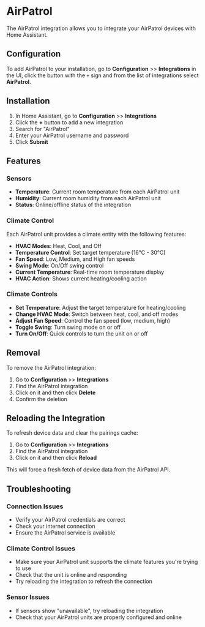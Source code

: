 # AirPatrol

The AirPatrol integration allows you to integrate your AirPatrol devices with Home Assistant.

## Configuration

To add AirPatrol to your installation, go to **Configuration** >> **Integrations** in the UI, click the button with the `+` sign and from the list of integrations select **AirPatrol**.

## Installation

1. In Home Assistant, go to **Configuration** >> **Integrations**
2. Click the **+** button to add a new integration
3. Search for "AirPatrol"
4. Enter your AirPatrol username and password
5. Click **Submit**

## Features

### Sensors
- **Temperature**: Current room temperature from each AirPatrol unit
- **Humidity**: Current room humidity from each AirPatrol unit
- **Status**: Online/offline status of the integration

### Climate Control
Each AirPatrol unit provides a climate entity with the following features:
- **HVAC Modes**: Heat, Cool, and Off
- **Temperature Control**: Set target temperature (16°C - 30°C)
- **Fan Speed**: Low, Medium, and High fan speeds
- **Swing Mode**: On/Off swing control
- **Current Temperature**: Real-time room temperature display
- **HVAC Action**: Shows current heating/cooling action

### Climate Controls
- **Set Temperature**: Adjust the target temperature for heating/cooling
- **Change HVAC Mode**: Switch between heat, cool, and off modes
- **Adjust Fan Speed**: Control the fan speed (low, medium, high)
- **Toggle Swing**: Turn swing mode on or off
- **Turn On/Off**: Quick controls to turn the unit on or off

## Removal

To remove the AirPatrol integration:

1. Go to **Configuration** >> **Integrations**
2. Find the AirPatrol integration
3. Click on it and then click **Delete**
4. Confirm the deletion

## Reloading the Integration

To refresh device data and clear the pairings cache:

1. Go to **Configuration** >> **Integrations**
2. Find the AirPatrol integration
3. Click on it and then click **Reload**

This will force a fresh fetch of device data from the AirPatrol API.

## Troubleshooting

### Connection Issues
- Verify your AirPatrol credentials are correct
- Check your internet connection
- Ensure the AirPatrol service is available

### Climate Control Issues
- Make sure your AirPatrol unit supports the climate features you're trying to use
- Check that the unit is online and responding
- Try reloading the integration to refresh the connection

### Sensor Issues
- If sensors show "unavailable", try reloading the integration
- Check that your AirPatrol units are properly configured and online
